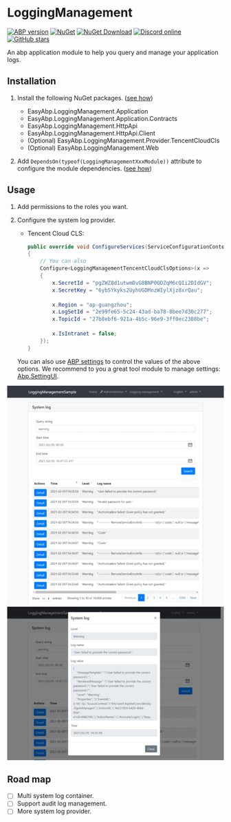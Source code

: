 # LoggingManagement

[![ABP version](https://img.shields.io/badge/dynamic/xml?style=flat-square&color=yellow&label=abp&query=%2F%2FProject%2FPropertyGroup%2FAbpVersion&url=https%3A%2F%2Fraw.githubusercontent.com%2FEasyAbp%2FLoggingManagement%2Fmain%2FDirectory.Build.props)](https://abp.io)
[![NuGet](https://img.shields.io/nuget/v/EasyAbp.LoggingManagement.Application.Contracts.svg?style=flat-square)](https://www.nuget.org/packages/EasyAbp.LoggingManagement.Application.Contracts)
[![NuGet Download](https://img.shields.io/nuget/dt/EasyAbp.LoggingManagement.Application.Contracts.svg?style=flat-square)](https://www.nuget.org/packages/EasyAbp.LoggingManagement.Application.Contracts)
[![Discord online](https://badgen.net/discord/online-members/S6QaezrCRq?label=Discord)](https://discord.gg/S6QaezrCRq)
[![GitHub stars](https://img.shields.io/github/stars/EasyAbp/LoggingManagement?style=social)](https://www.github.com/EasyAbp/LoggingManagement)


An abp application module to help you query and manage your application logs.

## Installation

1. Install the following NuGet packages. ([see how](https://github.com/EasyAbp/EasyAbpGuide/blob/master/docs/How-To.md#add-nuget-packages))

    * EasyAbp.LoggingManagement.Application
    * EasyAbp.LoggingManagement.Application.Contracts
    * EasyAbp.LoggingManagement.HttpApi
    * EasyAbp.LoggingManagement.HttpApi.Client
    * (Optional) EasyAbp.LoggingManagement.Provider.TencentCloudCls
    * (Optional) EasyAbp.LoggingManagement.Web

1. Add `DependsOn(typeof(LoggingManagementXxxModule))` attribute to configure the module dependencies. ([see how](https://github.com/EasyAbp/EasyAbpGuide/blob/master/docs/How-To.md#add-module-dependencies))

## Usage

1. Add permissions to the roles you want.

1. Configure the system log provider.
    * Tencent Cloud CLS:
        ```csharp
        public override void ConfigureServices(ServiceConfigurationContext context)
        {
            // You can also
            Configure<LoggingManagementTencentCloudClsOptions>(x =>
            {
                x.SecretId = "pgZWZ8d1utwmDvG8BNP0QDZqM6cQIi2DIdGV";
                x.SecretKey = "6yb5Ykyks2UyhUGDMnzWIylXjz8xrQau";
                
                x.Region = "ap-guangzhou";
                x.LogSetId = "2e99fe65-5c24-43ad-ba78-8bee7d30c277";
                x.TopicId = "27b8ebf6-921a-4b5c-96e9-3ff0ec2308be";
        
                x.IsIntranet = false;
            });
        }
        ```
   You can also use [ABP settings](https://github.com/EasyAbp/LoggingManagement/blob/main/src/providers/EasyAbp.LoggingManagement.Provider.TencentCloudCls/EasyAbp/LoggingManagement/Provider/TencentCloudCls/Settings/LoggingManagementTencentCloudClsSettingDefinitionProvider.cs) to control the values of the above options. We recommend to you a great tool module to manage settings: [Abp.SettingUI](https://easyabp.io/modules/Abp.SettingUi).

![Index](/docs/images/Index.jpeg)
![Detail](/docs/images/Detail.jpeg)

## Road map

- [ ] Multi system log container.
- [ ] Support audit log management.
- [ ] More system log provider.
